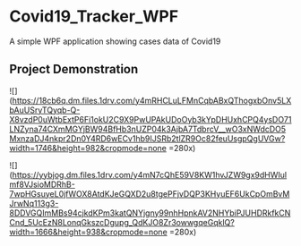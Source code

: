 # Covid19_Tracker_WPF
A simple WPF application showing cases data of Covid19


## Project Demonstration

![](https://18cb6q.dm.files.1drv.com/y4mRHCLuLFMnCqbABxQThogxbOnv5LXbAuUSryTQyqb-Q-X8vzdP0uWtbExtP6Fi1okU2C9X9PwUPAkUDoOyb3kYpDHUxhCPQ4ysDO71LNZyna74CXmMGYjBW94BfHb3nUZP04k3AjbA7TdbrcV__wO3xNWdcDO5MxnzaDJ4nkpr2Dn0Y4RD6wECv1hb9IJSRb2tlZR9Oc82feuUsgpQgUVGw?width=1746&height=982&cropmode=none =280x)

![](https://yybjog.dm.files.1drv.com/y4mN7cQhE59V8KW1hvJZW9gx9dHWIulmf8VJsioMDRhB-7wpHGsuyeL0jfWOX8AtdKJeGQXD2u8tgePFjvDQP3KHyuEF6UkCpOmBvMJrwNq113g3-8DDVGQImMBs94cjkdKPm3katQNYjgny99nhHpnkAV2NHYbiPJUHDRkfkCNCnd_5UcEzN8LonqGkszcDgupg_QdKJO8Zr3owwgqeGqklQ?width=1666&height=938&cropmode=none =280x)
